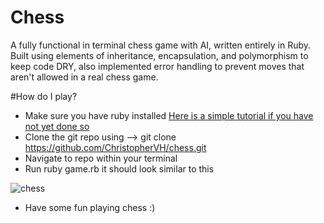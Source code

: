 # Chess

A fully functional in terminal chess game with AI, written entirely in Ruby. 
Built using elements of inheritance, encapsulation, and polymorphism to keep code DRY, also implemented error handling to prevent moves that aren't allowed in a real chess game.

#How do I play?

* Make sure you have ruby installed [Here is a simple tutorial if you have not yet done so](http://installrails.com)
* Clone the git repo using --> git clone https://github.com/ChristopherVH/chess.git 
* Navigate to repo within your terminal
* Run ruby game.rb it should look similar to this

![chess](http://i.imgur.com/sapyGZA.png)

* Have some fun playing chess :)
